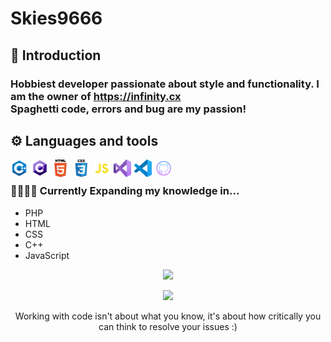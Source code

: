 #  Skies9666


## 📃 Introduction
### Hobbiest developer passionate about style and functionality. I am the owner of https://infinity.cx<br>Spaghetti code, errors and bug are my passion!

## ⚙️ Languages and tools
<img style="margin-right: 5px" align="left" alt="C++" width="28px" src="icons/cpp.png" />
<img style="margin-right: 5px" align="left" alt="C#" width="28px" src="icons/c-logo-icon-28402.png" />
<img style="margin-right: 5px" align="left" alt="HTML5" width="28px" src="https://raw.githubusercontent.com/github/explore/80688e429a7d4ef2fca1e82350fe8e3517d3494d/topics/html/html.png" />
<img style="margin-right: 5px" align="left" alt="CSS3" width="28px" src="https://raw.githubusercontent.com/github/explore/80688e429a7d4ef2fca1e82350fe8e3517d3494d/topics/css/css.png" />
<img style="margin-right: 5px" align="left" alt="JavaScript" width="28px" src="https://raw.githubusercontent.com/vscode-icons/vscode-icons/master/icons/file_type_js.svg" />
<img style="margin-right: 5px" align="left" alt="Visual Studio" width="28px" src="icons/MSVC.png"/>
<img style="margin-right: 5px" align="left" alt="Visual Studio Code" src="https://raw.githubusercontent.com/github/explore/80688e429a7d4ef2fca1e82350fe8e3517d3494d/topics/visual-studio-code/visual-studio-code.png" width="28px">
<img style="margin-right: 5px" align="left" alt="GitHub" width="28px" src="icons/github.png"/>
<br>

### 👨‍🏫👩‍🏫 Currently Expanding my knowledge in...
- PHP
- HTML
- CSS
- C++
- JavaScript

<p align="center">
  <img width="400" src="https://github-readme-stats.vercel.app/api?username=Skies966&show_icons=true&theme=radical">
</p>
<p align="center">
  <img width="400" src="https://github-readme-stats.vercel.app/api/top-langs/?username=Skies966&layout=compact&theme=radical">
</p>
<p align="center">
    Working with code isn't about what you know, it's about how critically you can think to resolve your issues :)
</p>
